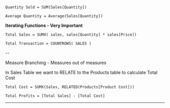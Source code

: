 

`Quantity Sold = SUM(Sales[Quantity])`

`Average Quantity = Average(Sales[Quantity])`



__Iterating Functions - Very Important__




`Total Sales = SUMX( sales, sales[Quantity] * sales[Price])`


`Total Transaction = COUNTROWS( SALES )`

--

Measure Branching - Measures out of measures

In Sales Table we want to RELATE to the Products table to calculate Total Cost

`Total Cost = SUMX(Sales, RELATED(Products[Product Cost]))`

`Total Profits = [Total Sales] - [Total Cost]`

---

